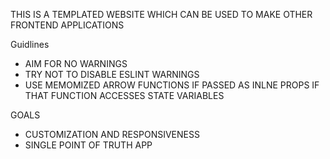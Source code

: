 THIS IS A TEMPLATED WEBSITE WHICH CAN BE USED TO MAKE OTHER FRONTEND APPLICATIONS 

Guidlines
- AIM FOR NO WARNINGS
- TRY NOT TO DISABLE ESLINT WARNINGS
- USE MEMOMIZED ARROW FUNCTIONS IF PASSED AS INLNE PROPS IF THAT FUNCTION ACCESSES STATE VARIABLES

GOALS 
- CUSTOMIZATION AND RESPONSIVENESS
- SINGLE POINT OF TRUTH APP
